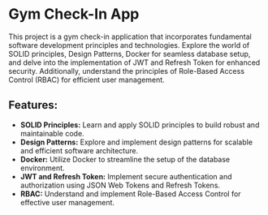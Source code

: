 # Gym Check-In App

This project is a gym check-in application that incorporates fundamental software development principles and technologies. Explore the world of SOLID principles, Design Patterns, Docker for seamless database setup, and delve into the implementation of JWT and Refresh Token for enhanced security. Additionally, understand the principles of Role-Based Access Control (RBAC) for efficient user management.

## Features:

- **SOLID Principles:** Learn and apply SOLID principles to build robust and maintainable code.
- **Design Patterns:** Explore and implement design patterns for scalable and efficient software architecture.
- **Docker:** Utilize Docker to streamline the setup of the database environment.
- **JWT and Refresh Token:** Implement secure authentication and authorization using JSON Web Tokens and Refresh Tokens.
- **RBAC:** Understand and implement Role-Based Access Control for effective user management.